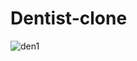 # Dentist-clone

![den1](https://github.com/CTCHAT46/dentist-clone/assets/132136945/e9521752-9406-4b92-bb1b-03b3f251c4b7)
